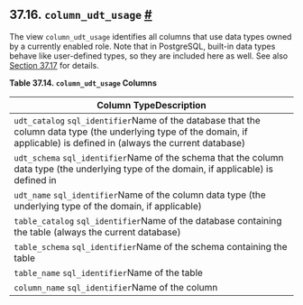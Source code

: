 ## 37.16. `column_udt_usage` [#](#INFOSCHEMA-COLUMN-UDT-USAGE)

The view `column_udt_usage` identifies all columns that use data types owned by a currently enabled role. Note that in PostgreSQL, built-in data types behave like user-defined types, so they are included here as well. See also [Section 37.17](infoschema-columns.html "37.17. columns") for details.

**Table 37.14. `column_udt_usage` Columns**

| Column TypeDescription                                                                                                                                                      |
| --------------------------------------------------------------------------------------------------------------------------------------------------------------------------- |
| `udt_catalog` `sql_identifier`Name of the database that the column data type (the underlying type of the domain, if applicable) is defined in (always the current database) |
| `udt_schema` `sql_identifier`Name of the schema that the column data type (the underlying type of the domain, if applicable) is defined in                                  |
| `udt_name` `sql_identifier`Name of the column data type (the underlying type of the domain, if applicable)                                                                  |
| `table_catalog` `sql_identifier`Name of the database containing the table (always the current database)                                                                     |
| `table_schema` `sql_identifier`Name of the schema containing the table                                                                                                      |
| `table_name` `sql_identifier`Name of the table                                                                                                                              |
| `column_name` `sql_identifier`Name of the column                                                                                                                            |